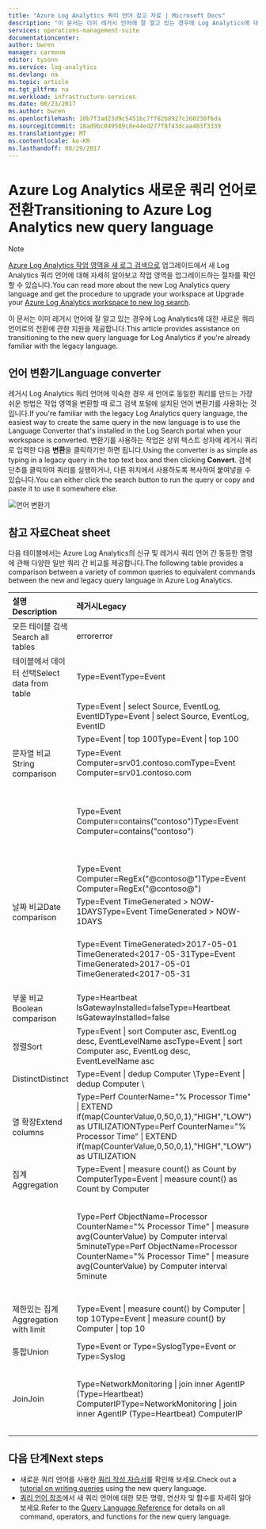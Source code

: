 ```yaml
---
title: "Azure Log Analytics 쿼리 언어 참고 자료 | Microsoft Docs"
description: "이 문서는 이미 레거시 언어에 잘 알고 있는 경우에 Log Analytics에 대한 새로운 쿼리 언어로의 전환에 관한 지원을 제공합니다."
services: operations-management-suite
documentationcenter: 
author: bwren
manager: carmonm
editor: tysonn
ms.service: log-analytics
ms.devlang: na
ms.topic: article
ms.tgt_pltfrm: na
ms.workload: infrastructure-services
ms.date: 08/23/2017
ms.author: bwren
ms.openlocfilehash: 10b7f3ad23d9c5451bc7ff82b8927c260230f6da
ms.sourcegitcommit: 18ad9bc049589c8e44ed277f8f43dcaa483f3339
ms.translationtype: MT
ms.contentlocale: ko-KR
ms.lasthandoff: 08/29/2017
---
```

# <a name="transitioning-to-azure-log-analytics-new-query-language"></a><span data-ttu-id="b5a29-103">Azure Log Analytics 새로운 쿼리 언어로 전환</span><span class="sxs-lookup"><span data-stu-id="b5a29-103">Transitioning to Azure Log Analytics new query language</span></span>

> [!NOTE]
> <span data-ttu-id="b5a29-104">[Azure Log Analytics 작업 영역을 새 로그 검색으로](log-analytics-log-search-upgrade.md) 업그레이드에서 새 Log Analytics 쿼리 언어에 대해 자세히 알아보고 작업 영역을 업그레이드하는 절차를 확인할 수 있습니다.</span><span class="sxs-lookup"><span data-stu-id="b5a29-104">You can read more about the new Log Analytics query language and get the procedure to upgrade your workspace at Upgrade your [Azure Log Analytics workspace to new log search](log-analytics-log-search-upgrade.md).</span></span>

<span data-ttu-id="b5a29-105">이 문서는 이미 레거시 언어에 잘 알고 있는 경우에 Log Analytics에 대한 새로운 쿼리 언어로의 전환에 관한 지원을 제공합니다.</span><span class="sxs-lookup"><span data-stu-id="b5a29-105">This article provides assistance on transitioning to the new query language for Log Analytics if you're already familiar with the legacy language.</span></span>

## <a name="language-converter"></a><span data-ttu-id="b5a29-106">언어 변환기</span><span class="sxs-lookup"><span data-stu-id="b5a29-106">Language converter</span></span>

<span data-ttu-id="b5a29-107">레거시 Log Analytics 쿼리 언어에 익숙한 경우 새 언어로 동일한 쿼리를 만드는 가장 쉬운 방법은 작업 영역을 변환할 때 로그 검색 포털에 설치된 언어 변환기를 사용하는 것입니다.</span><span class="sxs-lookup"><span data-stu-id="b5a29-107">If you're familiar with the legacy Log Analytics query language, the easiest way to create the same query in the new language is to use the Language Converter that's installed in the Log Search portal when your workspace is converted.</span></span>  <span data-ttu-id="b5a29-108">변환기를 사용하는 작업은 상위 텍스트 상자에 레거시 쿼리로 입력한 다음 **변환**을 클릭하기만 하면 됩니다.</span><span class="sxs-lookup"><span data-stu-id="b5a29-108">Using the converter is as simple as typing in a legacy query in the top text box and then clicking **Convert**.</span></span>  <span data-ttu-id="b5a29-109">검색 단추를 클릭하여 쿼리를 실행하거나, 다른 위치에서 사용하도록 복사하여 붙여넣을 수 있습니다.</span><span class="sxs-lookup"><span data-stu-id="b5a29-109">You can either click the search button to run the query or copy and paste it to use it somewhere else.</span></span>

![언어 변환기](media/log-analytics-log-search-upgrade/language-converter.png)


## <a name="cheat-sheet"></a><span data-ttu-id="b5a29-111">참고 자료</span><span class="sxs-lookup"><span data-stu-id="b5a29-111">Cheat sheet</span></span>

<span data-ttu-id="b5a29-112">다음 테이블에서는 Azure Log Analytics의 신규 및 레거시 쿼리 언어 간 동등한 명령에 관해 다양한 일반 쿼리 간 비교를 제공합니다.</span><span class="sxs-lookup"><span data-stu-id="b5a29-112">The following table provides a comparison between a variety of common queries to equivalent commands between the new and legacy query language in Azure Log Analytics.</span></span>

| <span data-ttu-id="b5a29-113">설명</span><span class="sxs-lookup"><span data-stu-id="b5a29-113">Description</span></span> | <span data-ttu-id="b5a29-114">레거시</span><span class="sxs-lookup"><span data-stu-id="b5a29-114">Legacy</span></span> | <span data-ttu-id="b5a29-115">신규</span><span class="sxs-lookup"><span data-stu-id="b5a29-115">new</span></span> |
|:--|:--|:--|
| <span data-ttu-id="b5a29-116">모든 테이블 검색</span><span class="sxs-lookup"><span data-stu-id="b5a29-116">Search all tables</span></span>      | <span data-ttu-id="b5a29-117">error</span><span class="sxs-lookup"><span data-stu-id="b5a29-117">error</span></span> | <span data-ttu-id="b5a29-118">“오류” 검색(대소문자 구분 안 함)</span><span class="sxs-lookup"><span data-stu-id="b5a29-118">search "error"  (not case sensitive)</span></span> |
| <span data-ttu-id="b5a29-119">테이블에서 데이터 선택</span><span class="sxs-lookup"><span data-stu-id="b5a29-119">Select data from table</span></span> | <span data-ttu-id="b5a29-120">Type=Event</span><span class="sxs-lookup"><span data-stu-id="b5a29-120">Type=Event</span></span> |  <span data-ttu-id="b5a29-121">이벤트</span><span class="sxs-lookup"><span data-stu-id="b5a29-121">Event</span></span> |
|                        | <span data-ttu-id="b5a29-122">Type=Event &#124; select Source, EventLog, EventID</span><span class="sxs-lookup"><span data-stu-id="b5a29-122">Type=Event &#124; select Source, EventLog, EventID</span></span> | <span data-ttu-id="b5a29-123">Event &#124; project Source, EventLog, EventID</span><span class="sxs-lookup"><span data-stu-id="b5a29-123">Event &#124; project Source, EventLog, EventID</span></span> |
|                        | <span data-ttu-id="b5a29-124">Type=Event &#124; top 100</span><span class="sxs-lookup"><span data-stu-id="b5a29-124">Type=Event &#124; top 100</span></span> | <span data-ttu-id="b5a29-125">Event &#124; take 100</span><span class="sxs-lookup"><span data-stu-id="b5a29-125">Event &#124; take 100</span></span> |
| <span data-ttu-id="b5a29-126">문자열 비교</span><span class="sxs-lookup"><span data-stu-id="b5a29-126">String comparison</span></span>      | <span data-ttu-id="b5a29-127">Type=Event Computer=srv01.contoso.com</span><span class="sxs-lookup"><span data-stu-id="b5a29-127">Type=Event Computer=srv01.contoso.com</span></span>   | <span data-ttu-id="b5a29-128">Event &#124; where Computer == "srv01.contoso.com"</span><span class="sxs-lookup"><span data-stu-id="b5a29-128">Event &#124; where Computer == "srv01.contoso.com"</span></span> |
|                        | <span data-ttu-id="b5a29-129">Type=Event Computer=contains("contoso")</span><span class="sxs-lookup"><span data-stu-id="b5a29-129">Type=Event Computer=contains("contoso")</span></span> | <span data-ttu-id="b5a29-130">Event &#124; where Computer contains "contoso" (not case sensitive)</span><span class="sxs-lookup"><span data-stu-id="b5a29-130">Event &#124; where Computer contains "contoso" (not case sensitive)</span></span><br><span data-ttu-id="b5a29-131">Event &#124; where Computer contains_cs "Contoso" (case sensitive)</span><span class="sxs-lookup"><span data-stu-id="b5a29-131">Event &#124; where Computer contains_cs "Contoso" (case sensitive)</span></span> |
|                        | <span data-ttu-id="b5a29-132">Type=Event Computer=RegEx("@contoso@")</span><span class="sxs-lookup"><span data-stu-id="b5a29-132">Type=Event Computer=RegEx("@contoso@")</span></span>  | <span data-ttu-id="b5a29-133">Event &#124; where Computer matches regex ".*contoso*"</span><span class="sxs-lookup"><span data-stu-id="b5a29-133">Event &#124; where Computer matches regex ".*contoso*"</span></span> |
| <span data-ttu-id="b5a29-134">날짜 비교</span><span class="sxs-lookup"><span data-stu-id="b5a29-134">Date comparison</span></span>        | <span data-ttu-id="b5a29-135">Type=Event TimeGenerated > NOW-1DAYS</span><span class="sxs-lookup"><span data-stu-id="b5a29-135">Type=Event TimeGenerated > NOW-1DAYS</span></span> | <span data-ttu-id="b5a29-136">Event &#124; where TimeGenerated > ago(1d)</span><span class="sxs-lookup"><span data-stu-id="b5a29-136">Event &#124; where TimeGenerated > ago(1d)</span></span> |
|                        | <span data-ttu-id="b5a29-137">Type=Event TimeGenerated>2017-05-01 TimeGenerated<2017-05-31</span><span class="sxs-lookup"><span data-stu-id="b5a29-137">Type=Event TimeGenerated>2017-05-01 TimeGenerated<2017-05-31</span></span> | <span data-ttu-id="b5a29-138">Event &#124; where TimeGenerated between (datetime(2017-05-01) ..</span><span class="sxs-lookup"><span data-stu-id="b5a29-138">Event &#124; where TimeGenerated between (datetime(2017-05-01) ..</span></span> <span data-ttu-id="b5a29-139">datetime(2017-05-31))</span><span class="sxs-lookup"><span data-stu-id="b5a29-139">datetime(2017-05-31))</span></span> |
| <span data-ttu-id="b5a29-140">부울 비교</span><span class="sxs-lookup"><span data-stu-id="b5a29-140">Boolean comparison</span></span>     | <span data-ttu-id="b5a29-141">Type=Heartbeat IsGatewayInstalled=false</span><span class="sxs-lookup"><span data-stu-id="b5a29-141">Type=Heartbeat IsGatewayInstalled=false</span></span>  | <span data-ttu-id="b5a29-142">Heartbeat</span><span class="sxs-lookup"><span data-stu-id="b5a29-142">Heartbeat</span></span> | <span data-ttu-id="b5a29-143">where IsGatewayInstalled == false</span><span class="sxs-lookup"><span data-stu-id="b5a29-143">where IsGatewayInstalled == false</span></span> |
| <span data-ttu-id="b5a29-144">정렬</span><span class="sxs-lookup"><span data-stu-id="b5a29-144">Sort</span></span>                   | <span data-ttu-id="b5a29-145">Type=Event &#124; sort Computer asc, EventLog desc, EventLevelName asc</span><span class="sxs-lookup"><span data-stu-id="b5a29-145">Type=Event &#124; sort Computer asc, EventLog desc, EventLevelName asc</span></span> | <span data-ttu-id="b5a29-146">Event \\</span><span class="sxs-lookup"><span data-stu-id="b5a29-146">Event \\</span></span>| <span data-ttu-id="b5a29-147">sort by Computer asc, EventLog desc, EventLevelName asc</span><span class="sxs-lookup"><span data-stu-id="b5a29-147">sort by Computer asc, EventLog desc, EventLevelName asc</span></span> |
| <span data-ttu-id="b5a29-148">Distinct</span><span class="sxs-lookup"><span data-stu-id="b5a29-148">Distinct</span></span>               | <span data-ttu-id="b5a29-149">Type=Event &#124; dedup Computer \\</span><span class="sxs-lookup"><span data-stu-id="b5a29-149">Type=Event &#124; dedup Computer \\</span></span>| <span data-ttu-id="b5a29-150">select Computer</span><span class="sxs-lookup"><span data-stu-id="b5a29-150">select Computer</span></span> | <span data-ttu-id="b5a29-151">Event &#124; summarize by Computer, EventLog</span><span class="sxs-lookup"><span data-stu-id="b5a29-151">Event &#124; summarize by Computer, EventLog</span></span> |
| <span data-ttu-id="b5a29-152">열 확장</span><span class="sxs-lookup"><span data-stu-id="b5a29-152">Extend columns</span></span>         | <span data-ttu-id="b5a29-153">Type=Perf CounterName="% Processor Time" &#124; EXTEND if(map(CounterValue,0,50,0,1),"HIGH","LOW") as UTILIZATION</span><span class="sxs-lookup"><span data-stu-id="b5a29-153">Type=Perf CounterName="% Processor Time" &#124; EXTEND if(map(CounterValue,0,50,0,1),"HIGH","LOW") as UTILIZATION</span></span> | <span data-ttu-id="b5a29-154">Perf &#124; where CounterName == "% Processor Time" \\</span><span class="sxs-lookup"><span data-stu-id="b5a29-154">Perf &#124; where CounterName == "% Processor Time" \\</span></span>| <span data-ttu-id="b5a29-155">extend Utilization = iff(CounterValue > 50, "HIGH", "LOW")</span><span class="sxs-lookup"><span data-stu-id="b5a29-155">extend Utilization = iff(CounterValue > 50, "HIGH", "LOW")</span></span> |
| <span data-ttu-id="b5a29-156">집계</span><span class="sxs-lookup"><span data-stu-id="b5a29-156">Aggregation</span></span>            | <span data-ttu-id="b5a29-157">Type=Event &#124; measure count() as Count by Computer</span><span class="sxs-lookup"><span data-stu-id="b5a29-157">Type=Event &#124; measure count() as Count by Computer</span></span> | <span data-ttu-id="b5a29-158">Event &#124; summarize Count = count() by Computer</span><span class="sxs-lookup"><span data-stu-id="b5a29-158">Event &#124; summarize Count = count() by Computer</span></span> |
|                                | <span data-ttu-id="b5a29-159">Type=Perf ObjectName=Processor CounterName="% Processor Time" &#124; measure avg(CounterValue) by Computer interval 5minute</span><span class="sxs-lookup"><span data-stu-id="b5a29-159">Type=Perf ObjectName=Processor CounterName="% Processor Time" &#124; measure avg(CounterValue) by Computer interval 5minute</span></span> | <span data-ttu-id="b5a29-160">Perf &#124; where ObjectName=="Processor" and CounterName=="% Processor Time" &#124; summarize avg(CounterValue) by Computer, bin(TimeGenerated, 5min)</span><span class="sxs-lookup"><span data-stu-id="b5a29-160">Perf &#124; where ObjectName=="Processor" and CounterName=="% Processor Time" &#124; summarize avg(CounterValue) by Computer, bin(TimeGenerated, 5min)</span></span> |
| <span data-ttu-id="b5a29-161">제한있는 집계</span><span class="sxs-lookup"><span data-stu-id="b5a29-161">Aggregation with limit</span></span> | <span data-ttu-id="b5a29-162">Type=Event &#124; measure count() by Computer &#124; top 10</span><span class="sxs-lookup"><span data-stu-id="b5a29-162">Type=Event &#124; measure count() by Computer &#124; top 10</span></span> | <span data-ttu-id="b5a29-163">Event &#124; summarize AggregatedValue = count() by Computer &#124; limit 10</span><span class="sxs-lookup"><span data-stu-id="b5a29-163">Event &#124; summarize AggregatedValue = count() by Computer &#124; limit 10</span></span> |
| <span data-ttu-id="b5a29-164">통합</span><span class="sxs-lookup"><span data-stu-id="b5a29-164">Union</span></span>                  | <span data-ttu-id="b5a29-165">Type=Event or Type=Syslog</span><span class="sxs-lookup"><span data-stu-id="b5a29-165">Type=Event or Type=Syslog</span></span> | <span data-ttu-id="b5a29-166">union Event, Syslog</span><span class="sxs-lookup"><span data-stu-id="b5a29-166">union Event, Syslog</span></span> |
| <span data-ttu-id="b5a29-167">Join</span><span class="sxs-lookup"><span data-stu-id="b5a29-167">Join</span></span>                   | <span data-ttu-id="b5a29-168">Type=NetworkMonitoring &#124; join inner AgentIP (Type=Heartbeat) ComputerIP</span><span class="sxs-lookup"><span data-stu-id="b5a29-168">Type=NetworkMonitoring &#124; join inner AgentIP (Type=Heartbeat) ComputerIP</span></span> | <span data-ttu-id="b5a29-169">NetworkMonitoring &#124; join kind=inner (search Type == "Heartbeat") on $left.AgentIP == $right.ComputerIP</span><span class="sxs-lookup"><span data-stu-id="b5a29-169">NetworkMonitoring &#124; join kind=inner (search Type == "Heartbeat") on $left.AgentIP == $right.ComputerIP</span></span> |



## <a name="next-steps"></a><span data-ttu-id="b5a29-170">다음 단계</span><span class="sxs-lookup"><span data-stu-id="b5a29-170">Next steps</span></span>
- <span data-ttu-id="b5a29-171">새로운 쿼리 언어를 사용한 [쿼리 작성 자습서](https://go.microsoft.com/fwlink/?linkid=856078)를 확인해 보세요.</span><span class="sxs-lookup"><span data-stu-id="b5a29-171">Check out a [tutorial on writing queries](https://go.microsoft.com/fwlink/?linkid=856078) using the new query language.</span></span>
- <span data-ttu-id="b5a29-172">[쿼리 언어 참조](https://go.microsoft.com/fwlink/?linkid=856079)에서 새 쿼리 언어에 대한 모든 명령, 연산자 및 함수를 자세히 알아보세요.</span><span class="sxs-lookup"><span data-stu-id="b5a29-172">Refer to the [Query Language Reference](https://go.microsoft.com/fwlink/?linkid=856079) for details on all command, operators, and functions for the new query language.</span></span>  
